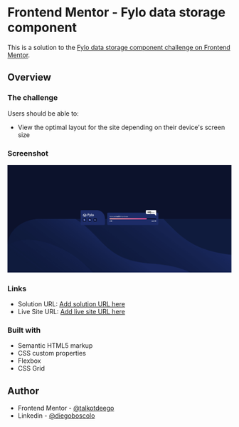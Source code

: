 # Frontend Mentor - Fylo data storage component

This is a solution to the [Fylo data storage component challenge on Frontend Mentor](https://www.frontendmentor.io/challenges/fylo-data-storage-component-1dZPRbV5n).

## Overview

### The challenge

Users should be able to:

- View the optimal layout for the site depending on their device's screen size

### Screenshot

![Desktop](dataStorage/images/desktop.png)


### Links

- Solution URL: [Add solution URL here](https://your-solution-url.com)
- Live Site URL: [Add live site URL here](https://your-live-site-url.com)


### Built with

- Semantic HTML5 markup
- CSS custom properties
- Flexbox
- CSS Grid

## Author

- Frontend Mentor - [@talkotdeego](https://www.frontendmentor.io/profile/talktodeego)
- Linkedin - [@diegoboscolo](https://www.linkedin.com/in/diegoboscolo/)
